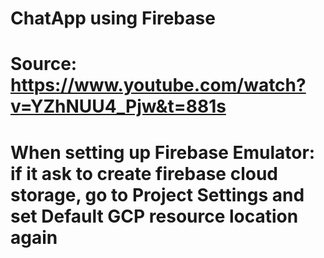 # ChatApp using Firebase
# Source: https://www.youtube.com/watch?v=YZhNUU4_Pjw&t=881s
# When setting up Firebase Emulator: if it ask to create firebase cloud storage, go to Project Settings and set Default GCP resource location again